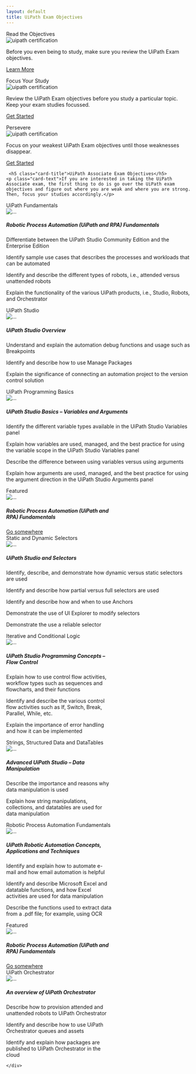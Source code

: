 ```yaml
---
layout: default
title: UiPath Exam Objectives
---
```

<div class="row">
  <div class=" col-6 col-xs-6 col-sm-6 col-md-4 col-lg-4 col-xl-4 mb-2  d-flex align-items-stretch">
    <div class="card" >
      <div class="card-header">Read the Objectives</div>
      <img src="/assets/read.jpg" class="card-img-top" alt="uipath certification">
      <div class="card-body d-flex flex-column">
        <p class="card-text">Before you even being to study, make sure you review the UiPath Exam objectives.</p>
        <p class="text-center mt-auto"><a href="#uipath-cert-prep" class="text-center  btn btn-outline-primary btn-sm">Learn More</a></p>
      </div>
    </div>
  </div>
  <div class=" col-6 col-xs-6 col-sm-6 col-md-4 col-lg-4 col-xl-4 mb-2  d-flex align-items-stretch">
    <div class="card" >
      <div class="card-header">Focus Your Study</div>
      <img src="/assets/focus.jpg" class="card-img-top" alt="uipath certification">
      <div class="card-body d-flex flex-column">
        <p class="card-text">Review the UiPath Exam objectives before you study a particular topic. Keep your exam studies focussed.</p>
        <p class="text-center mt-auto"><a href="#" class="text-center btn btn-outline-primary btn-sm">Get Started</a></p>
      </div>
    </div>
  </div>
  <div class=" col-6 col-xs-6 col-sm-6 col-md-4 col-lg-4 col-xl-4 mb-2  d-flex align-items-stretch">
    <div class="card" >
      <div class="card-header">Persevere</div>
      <img src="/assets/dumbell.jpg" class="card-img-top" alt="uipath certification">
      <div class="card-body d-flex flex-column">
        <p class="card-text">Focus on your weakest UiPath Exam objectives until those weaknesses disappear.</p>
        <p class="text-center mt-auto"><a href="#" class="text-center btn btn-outline-primary btn-sm">Get Started</a></p>
      </div>
    </div>
  </div>
  
  <div class=" col-12   d-flex align-items-stretch">
    <div class="card" >
      
     <h5 class="card-title">UiPath Associate Exam Objectives</h5>
    <p class="card-text">If you are interested in taking the UiPath Associate exam, the first thing to do is go over the UiPath exam objectives and figure out where you are weak and where you are strong. Then, focus your studies accordingly.</p>     
      
      
      
<div class="card">
  <div class="card-header">
    UiPath Fundamentals
  </div>
  <img src="/assets/background-small.jpg" class="card-img-top" alt="...">
  <div class="card-body">
    <h5 class="card-title">Robotic Process Automation (UiPath and RPA) Fundamentals</h5>
    <p class="card-text">Differentiate between the UiPath Studio Community Edition and the Enterprise Edition</p>
	<p class="card-text">Identify sample use cases that describes the processes and workloads that can be automated</p>
	<p class="card-text">Identify and describe the different types of robots, i.e., attended versus unattended robots</p>
	<p class="card-text">Explain the functionality of the various UiPath products, i.e., Studio, Robots, and Orchestrator</p>
  </div>
</div>

<div class="card">
  <div class="card-header">
    UiPath Studio
  </div>
  <img src="/assets/background-small.jpg" class="card-img-top" alt="...">
  <div class="card-body">
    <h5 class="card-title">UiPath Studio Overview</h5>
    <p class="card-text">Understand and explain the automation debug functions and usage such as Breakpoints</p>
	<p class="card-text">Identify and describe how to use Manage Packages</p>
	<p class="card-text">Explain the significance of connecting an automation project to the version control solution</p>
  </div>
</div>


<div class="card">
  <div class="card-header">
    UiPath Programming Basics
  </div>
  <img src="/assets/background-small.jpg" class="card-img-top" alt="...">
  <div class="card-body">
    <h5 class="card-title">UiPath Studio Basics – Variables and Arguments</h5>
    <p class="card-text">Identify the different variable types available in the UiPath Studio Variables panel</p>
	<p class="card-text">Explain how variables are used, managed, and the best practice for using the variable scope in the UiPath Studio Variables panel</p>
	<p class="card-text">Describe the difference between using variables versus using arguments</p>
	<p class="card-text">Explain how arguments are used, managed, and the best practice for using the argument direction in the UiPath Studio Arguments panel</p>

  </div>
</div>


<div class="card" style="width: 18rem;">
  <div class="card-header">
    Featured
  </div>
  <img src="/assets/background-small.jpg" class="card-img-top" alt="...">
  <div class="card-body">
    <h5 class="card-title">Robotic Process Automation (UiPath and RPA) Fundamentals</h5>
    <p class="card-text"></p>
	<p class="card-text"></p>
	<p class="card-text"></p>
	<p class="card-text"></p>
	<p class="card-text"></p>
	<p class="card-text"></p>
    <a href="#" class="btn btn-primary">Go somewhere</a>
  </div>
</div>

<div class="card">
  <div class="card-header">
    Static and Dynamic Selectors
  </div>
  <img src="/assets/background-small.jpg" class="card-img-top" alt="...">
  <div class="card-body">
    <h5 class="card-title">UiPath Studio and Selectors</h5>
    <p class="card-text">Identify, describe, and demonstrate how dynamic versus static selectors are used</p>
	<p class="card-text">Identify and describe how partial versus full selectors are used</p>
	<p class="card-text">Identify and describe how and when to use Anchors</p>
	<p class="card-text">Demonstrate the use of UI Explorer to modify selectors</p>
	<p class="card-text">Demonstrate the use a reliable selector</p>
  </div>
</div>

<div class="card" style="width: 18rem;">
  <div class="card-header">
    Iterative and Conditional Logic
  </div>
  <img src="/assets/background-small.jpg" class="card-img-top" alt="...">
  <div class="card-body">
    <h5 class="card-title">UiPath Studio Programming Concepts – Flow Control</h5>
    <p class="card-text">Explain how to use control flow activities, workflow types such as sequences and flowcharts, and their functions</p>
	<p class="card-text">Identify and describe the various control flow activities such as If, Switch, Break, Parallel, While, etc.</p>
	<p class="card-text">Explain the importance of error handling and how it can be implemented</p>
  </div>
</div>

<div class="card" style="width: 18rem;">
  <div class="card-header">
    Strings, Structured Data and DataTables
  </div>
  <img src="/assets/background-small.jpg" class="card-img-top" alt="...">
  <div class="card-body">
    <h5 class="card-title">Advanced UiPath Studio – Data Manipulation</h5>
    <p class="card-text">Describe the importance and reasons why data manipulation is used</p>
	<p class="card-text">Explain how string manipulations, collections, and datatables are used for data manipulation</p>
  </div>
</div>

<div class="card" style="width: 18rem;">
  <div class="card-header">
    Robotic Process Automation Fundamentals
  </div>
  <img src="/assets/background-small.jpg" class="card-img-top" alt="...">
  <div class="card-body">
    <h5 class="card-title">UiPath Robotic Automation Concepts, Applications and Techniques</h5>
    <p class="card-text">Identify and explain how to automate e-mail and how email automation is helpful</p>
	<p class="card-text">Identify and describe Microsoft Excel and datatable functions, and how Excel activities are used for data manipulation</p>
	<p class="card-text">Describe the functions used to extract data from a .pdf file; for example, using OCR</p>

  </div>
</div>

<div class="card" style="width: 18rem;">
  <div class="card-header">
    Featured
  </div>
  <img src="/assets/background-small.jpg" class="card-img-top" alt="...">
  <div class="card-body">
    <h5 class="card-title">Robotic Process Automation (UiPath and RPA) Fundamentals</h5>
    <p class="card-text"></p>
	<p class="card-text"></p>
	<p class="card-text"></p>
	<p class="card-text"></p>
	<p class="card-text"></p>
	<p class="card-text"></p>
    <a href="#" class="btn btn-primary">Go somewhere</a>
  </div>
</div>

<div class="card" style="width: 18rem;">
  <div class="card-header">
    UiPath Orchestrator
  </div>
  <img src="/assets/background-small.jpg" class="card-img-top" alt="...">
  <div class="card-body">
    <h5 class="card-title">An overview of UiPath Orchestrator</h5>
    <p class="card-text">Describe how to provision attended and unattended robots to UiPath Orchestrator</p>
	<p class="card-text">Identify and describe how to use UiPath Orchestrator queues and assets</p>
	<p class="card-text">Identify and explain how packages are published to UiPath Orchestrator in the cloud</p>
  </div>
</div>



    </div>
  </div>
</div>
